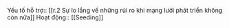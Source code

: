 Yếu tố hỗ trợ:: [[r.2 Sự lo lắng về những rủi ro khi mạng lưới phát triển không còn nữa]]
Hoạt động:: [[Seeding]]